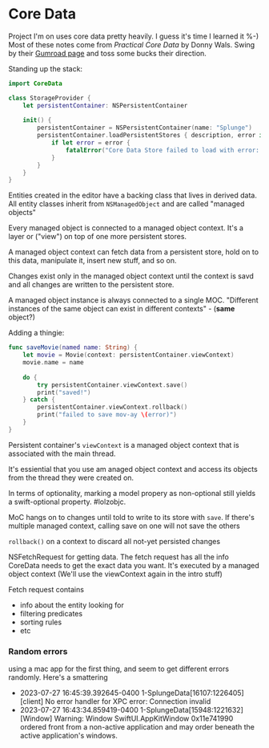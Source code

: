 # Core Data

Project I'm on uses core data pretty heavily. I guess it's time I learned
it %-)  Most of these notes come from _Practical Core Data_ by Donny
Wals.  Swing by their [Gumroad page](https://donnywals.gumroad.com) and toss
some bucks their direction.


Standing up the stack:

```swift
import CoreData

class StorageProvider {
    let persistentContainer: NSPersistentContainer
    
    init() {
        persistentContainer = NSPersistentContainer(name: "Splunge")
        persistentContainer.loadPersistentStores { description, error in
            if let error = error {
                fatalError("Core Data Store failed to load with error: \(error)")
            }
        }
    }
}
```

Entities created in the editor have a backing class that lives in derived
data.  All entity classes inherit from `NSManagedObject` and are called
"managed objects"

Every managed object is connected to a managed object context.  It's a layer
or ("view") on top of one more persistent stores.

A managed object context can fetch data from a persistent store, hold on to
this data, manipulate it, insert new stuff, and so on.

Changes exist only in the managed object context until the context is savd
and all changes are written to the persistent store.

A managed object instance is always connected to a single MOC.  "Different instances of the same object can exist in different contexts" - (**same** object?)

Adding a thingie:

```swift
func saveMovie(named name: String) {
    let movie = Movie(context: persistentContainer.viewContext)
    movie.name = name
    
    do {
        try persistentContainer.viewContext.save()
        print("saved!")
    } catch {
        persistentContainer.viewContext.rollback()
        print("failed to save mov-ay \(error)")
    }
}
```

Persistent container's `viewContext` is a managed object context that is
associated with the main thread.

It's essiential that you use am anaged object context and access its objects from the thread they were created on.

In terms of optionality, marking a model propery as non-optional still
yields a swift-optional property. #lolzobjc. 

MoC hangs on to changes until told to write to its store with `save`.  If there's multiple managed context, calling save on one will not save the others

`rollback()` on a context to discard all not-yet persisted changes

NSFetchRequest for getting data. The fetch request has all the info
CoreData needs to get the exact data you want. It's executed by a managed
object context (We'll use the viewContext again in the intro stuff)

Fetch request contains
  - info about the entity looking for
  - filtering predicates
  - sorting rules
  - etc



### Random errors

using a mac app for the first thing, and seem to get different errors
randomly. Here's a smattering

* 2023-07-27 16:45:39.392645-0400 1-SplungeData[16107:1226405] [client] No error handler for XPC error: Connection invalid
* 2023-07-27 16:43:34.859419-0400 1-SplungeData[15948:1221632] [Window] Warning: Window SwiftUI.AppKitWindow 0x11e741990 ordered front from a non-active application and may order beneath the active application's windows.

